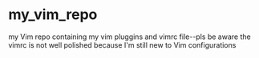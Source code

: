 # my_vim_repo
my Vim repo containing my vim pluggins and vimrc file--pls be aware the vimrc is not well polished because I'm still new to Vim configurations
